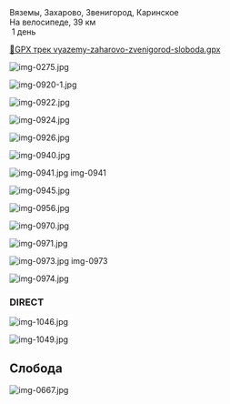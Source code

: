 
<link rel="stylesheet" href="../assets-custom/css/style-markdown.css">
<div class="cover-container" style="background-image: url('savinsky-monastyr-1600.jpg');">
	<div class="cover-text">
		<div class="cover-title">
            Вяземы, Захарово, Звенигород, Каринское
        </div>
		<div class="cover-description">
			<div class="packages-location">
                <img loading="lazy" src="../assets-custom/icon-bike.png" alt="" class="cover-icon">
                <div class="h4-default regular">На велосипеде, 39 км</div>
            </div>
            <div>
                <img class="cover-icon" loading="lazy" src="../assets-custom/icon-time.png" alt=""  />
                <span>1 день</span>
            </div>
		</div>
	</div>
</div>

<div id="map"></div>

[📍GPX трек vyazemy-zaharovo-zvenigorod-sloboda.gpx](vyazemy-zaharovo-zvenigorod-sloboda.gpx)

![img-0275.jpg](../0-images/zvenigorod/img-0275.jpg)

![img-0920-1.jpg](../0-images/zvenigorod/img-0920-1.jpg)



![img-0922.jpg](../0-images/zvenigorod/img-0922.jpg)

![img-0924.jpg](../0-images/zvenigorod/img-0924.jpg)

![img-0926.jpg](../0-images/zvenigorod/img-0926.jpg)

![img-0940.jpg](../0-images/zvenigorod/img-0940.jpg)

![img-0941.jpg](../0-images/zvenigorod/img-0941.jpg)
img-0941

![img-0945.jpg](../0-images/zvenigorod/img-0945.jpg)

![img-0956.jpg](../0-images/zvenigorod/img-0956.jpg)

![img-0970.jpg](../0-images/zvenigorod/img-0970.jpg)

![img-0971.jpg](../0-images/zvenigorod/img-0971.jpg)

![img-0973.jpg](../0-images/zvenigorod/img-0973.jpg)
img-0973

![img-0974.jpg](../0-images/zvenigorod/img-0974.jpg)


### DIRECT

![img-1046.jpg](../0-images/zvenigorod/img-1046.jpg)

![img-1049.jpg](../0-images/zvenigorod/img-1049.jpg)



## Слобода

![img-0667.jpg](../0-images/zvenigorod/img-0667.jpg)


<link href="https://api.mapbox.com/mapbox-gl-js/v3.10.0/mapbox-gl.css" rel="stylesheet">
<script src="https://api.mapbox.com/mapbox-gl-js/v3.10.0/mapbox-gl.js"></script>
<script src="https://cdn.jsdelivr.net/npm/js-yaml@4.1.0/dist/js-yaml.min.js"></script>
<script src="../assets-custom/js/cozy-journey.js"></script>
<script>architectMap({
    tracks: [{path: 'vyazemy-zaharovo-zvenigorod-sloboda.gpx'}],
    points:  'points.yaml',
    zoom: 7.2,
    center: [37.49433, 55.59333],
    fitDuration: 6000
});
</script>